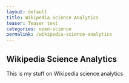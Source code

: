 ```yaml
---
layout: default
title: Wikipedia Science Analytics
teaser: Teaser text
categories: open-science
permalink: /wikipedia-science-analytics
---
```


## Wikipedia Science Analytics

This is my stuff on Wikipedia science analytics
